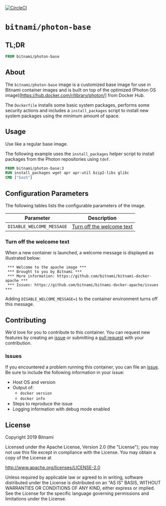 [![CircleCI](https://circleci.com/gh/bitnami/photon-base.svg?style=svg)](https://circleci.com/gh/bitnami/photon-base)

# `bitnami/photon-base`

## TL;DR

```dockerfile
FROM bitnami/photon-base
```

## About

The `bitnami/photon-base` image is a customized base image for use in Bitnami container images and is built on top of the optimized (Photon OS image)[https://hub.docker.com/r/library/photon/] from Docker Hub.

The `Dockerfile` installs some basic system packages, performs some security actions and includes a `install_packages` script to install new system packages using the minimum amount of space.

## Usage

Use like a regular base image.

The following example uses the `install_packages` helper script to install packages from the Photon repositories using `tdnf`.

```dockerfile
FROM bitnami/photon-base:3
RUN install_packages wget apr apr-util bzip2-libs glibc
CMD ["bash"]
```

## Configuration Parameters

The following tables lists the configurable parameters of the image.

|         Parameter         |                       Description                       |
|---------------------------|---------------------------------------------------------|
| `DISABLE_WELCOME_MESSAGE` | [Turn off the welcome text](#turn-off-the-welcome-text) |

### Turn off the welcome text

When a new container is launched, a welcome message is displayed as illustrated below:

```console
 *** Welcome to the apache image ***
 *** Brought to you by Bitnami ***
 *** More information: https://github.com/bitnami/bitnami-docker-apache ***
 *** Issues: https://github.com/bitnami/bitnami-docker-apache/issues ***
```

Adding `DISABLE_WELCOME_MESSAGE=1` to the container environment turns off this message.

## Contributing

We'd love for you to contribute to this container. You can request new features by creating an [issue](../../issues/new) or submitting a [pull request](../../issues/pull) with your contribution.

### Issues

If you encountered a problem running this container, you can file an [issue](../../issues/new). Be sure to include the following information in your issue:

- Host OS and version
- Output of:
  + `docker version`
  + `docker info`
- Steps to reproduce the issue
- Logging information with debug mode enabled

## License

Copyright 2019 Bitnami

Licensed under the Apache License, Version 2.0 (the "License");
you may not use this file except in compliance with the License.
You may obtain a copy of the License at

http://www.apache.org/licenses/LICENSE-2.0

Unless required by applicable law or agreed to in writing, software
distributed under the License is distributed on an "AS IS" BASIS,
WITHOUT WARRANTIES OR CONDITIONS OF ANY KIND, either express or implied.
See the License for the specific language governing permissions and
limitations under the License.

